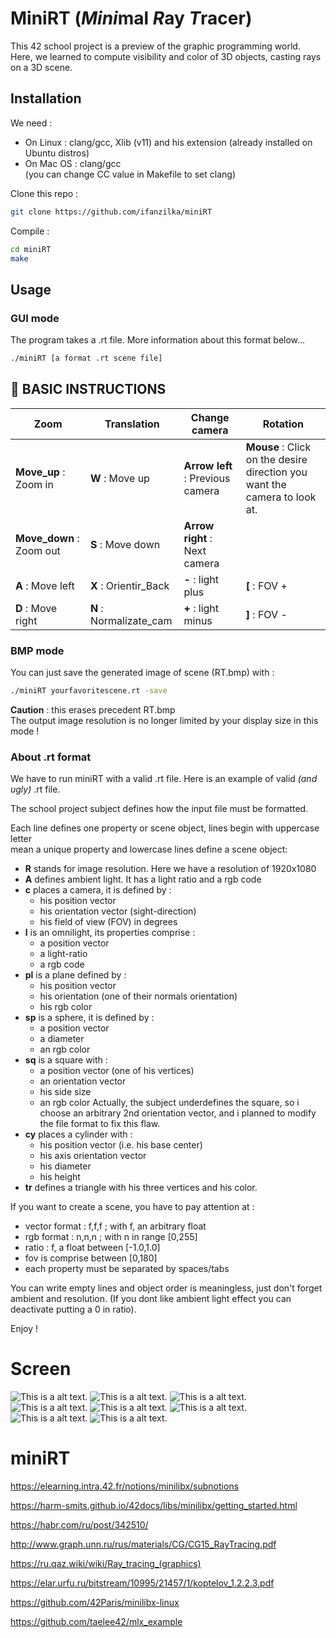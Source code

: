 # MiniRT (*Mini*mal *R*ay *T*racer)

This 42 school project is a preview of the graphic programming world.  
Here, we learned to compute visibility and color of 3D objects, casting rays
on a 3D scene.



## Installation

We need :
* On Linux : clang/gcc, Xlib (v11) and his extension (already installed on Ubuntu distros)
* On Mac OS : clang/gcc  
(you can change CC value in Makefile to set clang)  

Clone this repo :  
```bash
git clone https://github.com/ifanzilka/miniRT
```

Compile :
```bash
cd miniRT
make
```

## Usage

### GUI mode

The program takes a .rt file. More information about this format below...  
```bash
./miniRT [a format .rt scene file]
```
## :wrench: BASIC INSTRUCTIONS

Zoom | Translation | Change camera | Rotation
--- | --- | --- | ---
**Move_up** : Zoom in | **W** : Move up | **Arrow left** : Previous camera | **Mouse** : Click on the desire direction you want the camera to look at. 
**Move_down** : Zoom out | **S** : Move down | **Arrow right** : Next camera
 | **A** : Move left  |**X** : Orientir_Back 	|**-** : light plus	|**[** : FOV +
 | **D** : Move right |**N** : Normalizate_cam 	|**+** : light minus	|**]** : FOV -
### BMP mode

You can just save the generated image of scene (RT.bmp) with :  
```bash
./miniRT yourfavoritescene.rt -save
```
**Caution** : this erases precedent RT.bmp  
The output image resolution is no longer limited by your display size in this mode !

### About .rt format

We have to run miniRT with a valid .rt file. Here is an example of valid *(and ugly)* .rt file.  

The school project subject defines how the input file must be formatted.

Each line defines one property or scene object, lines begin with uppercase letter  
mean a unique property and lowercase lines define a scene object:  
- **R** stands for image resolution. Here we have a resolution of 1920x1080
- **A** defines ambient light. It has a light ratio and a rgb code
- **c** places a camera, it is defined by :
	- his position vector
	- his orientation vector (sight-direction)
	- his field of view (FOV) in degrees
- **l** is an omnilight, its properties comprise :
	- a position vector
	- a light-ratio
	- a rgb code
- **pl** is a plane defined by :
	- his position vector
	- his orientation (one of their normals orientation)
	- his rgb color
- **sp** is a sphere, it is defined by :
	- a position vector
	- a diameter
	- an rgb color
- **sq** is a square with :
	- a position vector (one of his vertices)
	- an orientation vector
	- his side size
	- an rgb color
Actually, the subject underdefines the square, so i choose an arbitrary 2nd orientation vector,
and i planned to modify the file format to fix this flaw.
- **cy** places a cylinder with :
	- his position vector (i.e. his base center)
	- his axis orientation vector
	- his diameter
	- his height
- **tr** defines a triangle with his three vertices and his color.

If you want to create a scene, you have to pay attention at :
- vector format : f,f,f ; with f, an arbitrary float 
- rgb format : n,n,n ; with n in range [0,255]
- ratio : f, a float between [-1.0,1.0]
- fov is comprise between [0,180]
- each property must be separated by spaces/tabs

You can write empty lines and object order is meaningless, just don't forget
ambient and resolution. (If you dont like ambient light effect you can deactivate putting a 0 in ratio).

Enjoy !  



# Screen
![This is a alt text.](https://github.com/ifanzilka/miniRT/blob/main/miniRT/screen/1.png)
![This is a alt text.](https://github.com/ifanzilka/miniRT/blob/main/miniRT/screen/21.png)
![This is a alt text.](https://github.com/ifanzilka/miniRT/blob/main/miniRT/screen/21_2.png)
![This is a alt text.](https://github.com/ifanzilka/miniRT/blob/main/miniRT/screen/4.png)
![This is a alt text.](https://github.com/ifanzilka/miniRT/blob/main/miniRT/screen/all.png)
![This is a alt text.](https://github.com/ifanzilka/miniRT/blob/main/miniRT/screen/sciense1.png)
![This is a alt text.](https://github.com/ifanzilka/miniRT/blob/main/miniRT/screen/whitesphere.png)
![This is a alt text.](https://github.com/ifanzilka/miniRT/blob/main/miniRT/screen/wolf.png)



# miniRT

https://elearning.intra.42.fr/notions/minilibx/subnotions

https://harm-smits.github.io/42docs/libs/minilibx/getting_started.html

https://habr.com/ru/post/342510/

http://www.graph.unn.ru/rus/materials/CG/CG15_RayTracing.pdf

https://ru.qaz.wiki/wiki/Ray_tracing_(graphics)

https://elar.urfu.ru/bitstream/10995/21457/1/koptelov_1.2.2.3.pdf

https://github.com/42Paris/minilibx-linux

https://github.com/taelee42/mlx_example
